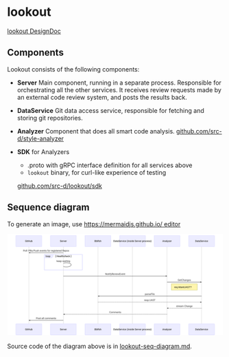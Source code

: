 # lookout

[lookout DesignDoc](https://docs.google.com/document/d/1pqz-_SHO5BsJE-aa8o_bAY3r5vR67amnWN8-qZc2UgY/edit#)

## Components

Lookout consists of the following components:
 * **Server**
   Main component, running in a separate process.
   Responsible for orchestrating all the other services. It receives review requests made by an external code review system, and posts the results back.

* **DataService**
  Git data access service, responsible for fetching and storing git repositories.

* **Analyzer**
  Component that does all smart code analysis. 
  [github.com/src-d/style-analyzer](https://github.com/src-d/style-analyzer)

* **SDK** for Analyzers
  - .proto with gRPC interface definition for all services above
  - `lookout` binary, for curl-like experience of testing 
  
  [github.com/src-d/lookout/sdk](https://github.com/src-d/lookout/tree/master/sdk)

## Sequence diagram

To generate an image, use [https://mermaidjs.github.io/ editor](https://mermaidjs.github.io/mermaid-live-editor/#/edit/eyJjb2RlIjoic2VxdWVuY2VEaWFncmFtXG4gICAgcGFydGljaXBhbnQgR2l0SHViXG4gICAgcGFydGljaXBhbnQgU2VydmVyXG4gICAgcGFydGljaXBhbnQgQmJsZnNoXG4gICAgcGFydGljaXBhbnQgRGF0YVNlcnZpY2UgKGluIFNlcnZlcilcbiAgICBwYXJ0aWNpcGFudCBBbmFseXplclxuICAgIFNlcnZlci0-PkdpdEh1YjogUG9sbDogUFJzL1B1c2ggZXZlbnRzIGZvciByZWdpc3RlcmVkIFJlcG9zXG4gICAgbG9vcCBIZWFsdGhjaGVja1xuICAgICAgICBTZXJ2ZXItPlNlcnZlcjoga2VlcCB3YWl0aW5nXG4gICAgZW5kXG4gICAgU2VydmVyLT4-QW5hbHl6ZXI6IE5vdGlmeVJldmlld0V2ZW50XG4gICAgQW5hbHl6ZXItPj5EYXRhU2VydmljZTogR2V0Q2hhbmdlc1xuICAgIE5vdGUgbGVmdCBvZiBEYXRhU2VydmljZTogcmVxLldhbnRVQVNUP1xuICAgIERhdGFTZXJ2aWNlLT4-QmJsZnNoOiBwYXJzZUZpbGVcbiAgICBCYmxmc2ggLS0-PiBEYXRhU2VydmljZTogcmVzcC5VQVNUXG4gICAgRGF0YVNlcnZpY2UtLT4-QW5hbHl6ZXI6IHN0cmVhbSBDaGFuZ2VcbiAgICBBbmFseXplci0tPj5TZXJ2ZXI6IENvbW1lbnRzXG4gICAgU2VydmVyLT4-R2l0SHViOiBQb3N0IGFsbCBjb21tZW50c1xuIiwibWVybWFpZCI6eyJ0aGVtZSI6ImRlZmF1bHQifX0)

![lookout service sequence diagram](./lookout-seq-diagram.svg)

Source code of the diagram above is in [lookout-seq-diagram.md](./lookout-seq-diagram.md).
